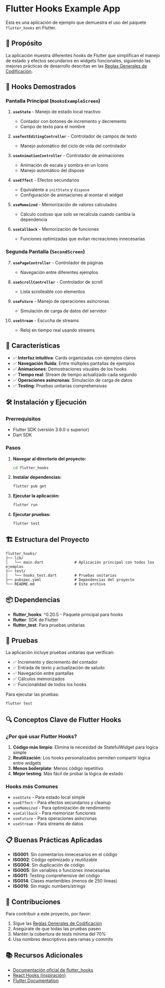 # Flutter Hooks Example App

Esta es una aplicación de ejemplo que demuestra el uso del paquete `flutter_hooks` en Flutter.

## 🎯 Propósito

La aplicación muestra diferentes hooks de Flutter que simplifican el manejo de estado y efectos secundarios en widgets funcionales, siguiendo las mejores prácticas de desarrollo descritas en las [Reglas Generales de Codificación](../.github/general-coding.instructions.md).

## 🚀 Hooks Demostrados

### Pantalla Principal (`HooksExampleScreen`)

1. **`useState`** - Manejo de estado local reactivo
   - Contador con botones de incremento y decremento
   - Campo de texto para el nombre

2. **`useTextEditingController`** - Controlador de campos de texto
   - Manejo automático del ciclo de vida del controlador

3. **`useAnimationController`** - Controlador de animaciones
   - Animación de escala y sombra en un ícono
   - Manejo automático del dispose

4. **`useEffect`** - Efectos secundarios
   - Equivalente a `initState` y `dispose`
   - Configuración de animaciones al montar el widget

5. **`useMemoized`** - Memorización de valores calculados
   - Cálculo costoso que solo se recalcula cuando cambia la dependencia

6. **`useCallback`** - Memorización de funciones
   - Funciones optimizadas que evitan recreaciones innecesarias

### Segunda Pantalla (`SecondScreen`)

7. **`usePageController`** - Controlador de páginas
   - Navegación entre diferentes ejemplos

8. **`useScrollController`** - Controlador de scroll
   - Lista scrolleable con elementos

9. **`useFuture`** - Manejo de operaciones asíncronas
   - Simulación de carga de datos del servidor

10. **`useStream`** - Escucha de streams
    - Reloj en tiempo real usando streams

## 📱 Características

- ✅ **Interfaz intuitiva**: Cards organizadas con ejemplos claros
- ✅ **Navegación fluida**: Entre múltiples pantallas de ejemplos
- ✅ **Animaciones**: Demostraciones visuales de los hooks
- ✅ **Tiempo real**: Stream de tiempo actualizado cada segundo
- ✅ **Operaciones asíncronas**: Simulación de carga de datos
- ✅ **Testing**: Pruebas unitarias comprehensivas

## 🛠️ Instalación y Ejecución

### Prerrequisitos
- Flutter SDK (versión 3.9.0 o superior)
- Dart SDK

### Pasos

1. **Navegar al directorio del proyecto:**
   ```bash
   cd flutter_hooks
   ```

2. **Instalar dependencias:**
   ```bash
   flutter pub get
   ```

3. **Ejecutar la aplicación:**
   ```bash
   flutter run
   ```

4. **Ejecutar pruebas:**
   ```bash
   flutter test
   ```

## 🏗️ Estructura del Proyecto

```
flutter_hooks/
├── lib/
│   └── main.dart              # Aplicación principal con todos los ejemplos
├── test/
│   └── hooks_test.dart        # Pruebas unitarias
├── pubspec.yaml               # Dependencias del proyecto
└── README.md                  # Este archivo
```

## 📦 Dependencias

- **flutter_hooks**: ^0.20.5 - Paquete principal para hooks
- **flutter**: SDK de Flutter
- **flutter_test**: Para pruebas unitarias

## 🧪 Pruebas

La aplicación incluye pruebas unitarias que verifican:

- ✅ Incremento y decremento del contador
- ✅ Entrada de texto y actualización de saludo
- ✅ Navegación entre pantallas
- ✅ Cálculos memorizados
- ✅ Funcionalidad de todos los hooks

Para ejecutar las pruebas:
```bash
flutter test
```

## 🔍 Conceptos Clave de Flutter Hooks

### ¿Por qué usar Flutter Hooks?

1. **Código más limpio**: Elimina la necesidad de StatefulWidget para lógica simple
2. **Reutilización**: Los hooks personalizados permiten compartir lógica entre widgets
3. **Menos boilerplate**: Menos código repetitivo
4. **Mejor testing**: Más fácil de probar la lógica de estado

### Hooks más Comunes

- `useState` - Para estado local simple
- `useEffect` - Para efectos secundarios y cleanup
- `useMemoized` - Para optimización de rendimiento
- `useCallback` - Para memorizar funciones
- `useFuture` - Para operaciones asíncronas
- `useStream` - Para streams de datos

## 📋 Buenas Prácticas Aplicadas

- **ISG001**: Sin comentarios innecesarios en el código
- **ISG002**: Código optimizado y reutilizable
- **ISG004**: Sin duplicación de código
- **ISG005**: Sin variables o funciones innecesarias
- **ISG011**: Testing comprehensive del código
- **ISG014**: Clases mantenibles (menos de 250 líneas)
- **ISG016**: Sin magic numbers/strings

## 🤝 Contribuciones

Para contribuir a este proyecto, por favor:

1. Sigue las [Reglas Generales de Codificación](../.github/general-coding.instructions.md)
2. Asegúrate de que todas las pruebas pasen
3. Mantén la cobertura de tests mínima del 70%
4. Usa nombres descriptivos para ramas y commits

## 📚 Recursos Adicionales

- [Documentación oficial de flutter_hooks](https://pub.dev/packages/flutter_hooks)
- [React Hooks (inspiración)](https://reactjs.org/docs/hooks-intro.html)
- [Flutter Documentation](https://flutter.dev/docs)
